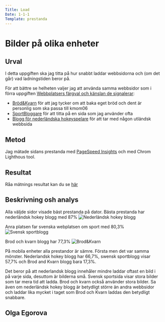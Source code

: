 ```yaml
---
Title: Load
Date: 1-1-1
Template: prestanda
---
```


Bilder på olika enheter
=======================

Urval
-----------------------

I detta uppgiften ska jag titta på hur snabbt laddar webbsidorna och (om det går) vad ladningstiden beror på.

För att bättre se helheten valjer jag att använda samma webbsidor som i förra uppgiften [Webbplatsers färgval och känslan de signalerar](%base_url%/analysis/colors): 
* [Bröd&Kvarn](https://www.brodochkvarn.se/blogg/) för att jag tycker om att baka eget bröd och dent är personlig som ska passa till kmom06
* [SportBloggare](https://sportbloggare.com/hockey) för att titta på en sida som jag använder ofta
* [Blogg för nederländska hokeyspelare](https://www.hockeyblog.nl/) för att tar med någon utländsk webbsida



Metod
-----------------------

Jag mätade sidans prestanda med [PageSpeed Insights](https://pagespeed.web.dev/) och med Chrom Lighthous tool.


Resultat
-----------------------

Råa mätnings resultat kan du se [här](https://docs.google.com/spreadsheets/d/1UZEuVbEMPgxxCg_xTfBoNiUcaDfjHYFj0W5qV-VRkwU/edit?usp=sharing)


Beskrivning osh analys
----------------------
Alla väljde sidor visade bäst prestanda på dator. 
Bästa prestanda har nederländsk hokey blogg  med 87% 
![Nederländsk hokey blogg](%assets_url%/img/kmom04/netherlands_hokey.png)

Anra platsen far svenska webplatsen om sport med 80,3% 
![Svensk sportblogg](%assets_url%/img/kmom05/prestanda/hokeySw.png)

Brod och kvarn blogg har 77,3%
![Brod&Kvarn](%assets_url%/img/kmom04/bredAndMeal.png)

På mobila enheter alla prestandor är sämre. Första men det var samma mönster. Nederlandsk hokey blogg har 66,7%, swensk sportblogg visar 57,7% och Brod and Kvarn blogg bara 17,3%.

Det beror på att nederlandsk blogg innehåler mindre laddar oftast en bild i på varje sida, desuttom är bilderna små.
Svensk sportsida visar stora bilder som tar mera tid att ladda. 
Brod och kvarn också använder stora bilder.
Sa även om nederländsk hokey blogg är betydligt större än andra webbsidor och laddar lika mycket i taget som Brod och Kvarn laddas den betydligt snabbare.

Olga Egorova
------------